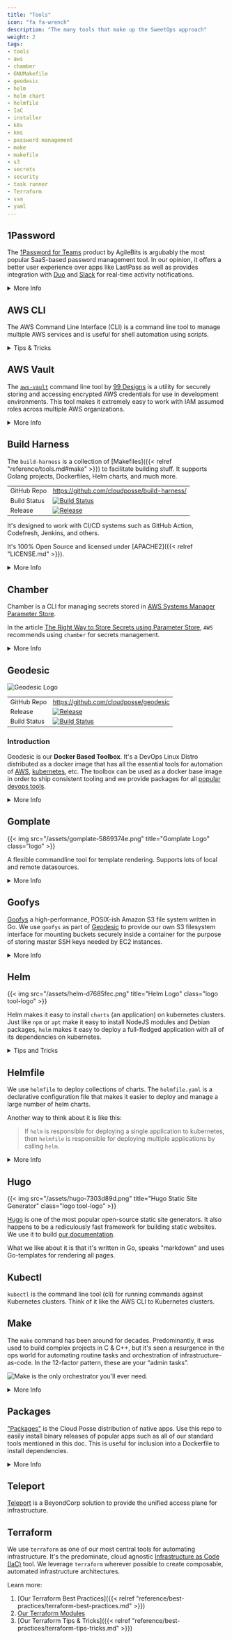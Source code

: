 ```yaml
---
title: "Tools"
icon: "fa fa-wrench"
description: "The many tools that make up the SweetOps approach"
weight: 2
tags:
- tools
- aws
- chamber
- GNUMakefile
- geodesic
- helm
- helm chart
- helmfile
- IaC
- installer
- k8s
- kms
- password management
- make
- makefile
- s3
- secrets
- security
- task runner
- Terraform
- ssm
- yaml
---
```


## 1Password

The [1Password for Teams](https://1password.com/teams/) product by AgileBits is argubably the most popular SaaS-based password management tool. In our opinion, it offers a better user experience over apps like LastPass as well as provides integration with [Duo](https://duo.com/docs/1password) and [Slack](https://support.1password.com/slack/) for real-time activity notifications.

<details>
<summary>More Info</summary>

### Best Practices

Here are some of our recommended practices for working with 1Password. If your organization choses an alternative password management solution, we recommend implementing compensating controls.

#### Enable Real-time Slack Notifications

With real-time slack notifications, you'll be able to monitor logins for anomalies.

![Real-time Slack Notifications](/assets/1password-e3bc9e9c.png)

#### Duo Integration for MFA

Leverage Duo push notifications for MFA. With Duo, you can do full-on geofencing to ensure logins do not come from untrusted locations.

![Duo Push Notifications](/assets/1password-57e89599.png)

#### Create Role-based Teams

Define teams in terms of roles (E.g. `production-admin`, `staging-admin`, `dns`, `finance`, etc).

#### AWS Master Credentials

We use 1Password to store the AWS Master Account "root" credentials. Share OTP (MFA) codes with trusted admins.

![1Password MFA Tokens](/assets/1password-ca184eb3.png)

</details>

## AWS CLI

The AWS Command Line Interface (CLI) is a command line tool to manage multiple AWS services and is useful for shell automation using scripts.

<details>
<summary>Tips & Tricks</summary>

### Delete all versions of objects in an S3 bucket

```
export BUCKET=foobar
aws s3api delete-objects --bucket $BUCKET \
  --delete "$(aws s3api list-object-versions --bucket $BUCKET | \
  jq -M '{Objects: [.["Versions","DeleteMarkers"][]|select(.Key == "key-value")| {Key:.Key, VersionId:.VersionId}], Quiet: false}')"
```

via: [stackoverflow](https://stackoverflow.com/a/36604650/1237191)

</details>

## AWS Vault

The [`aws-vault`](https://github.com/99designs/aws-vault) command line tool by [99 Designs](https://99designs.com/) is a utility for securely storing and accessing encrypted AWS credentials for use in development environments. This tool makes it extremely easy to work with IAM assumed roles across multiple AWS organizations.

<details>
<summary>More Info</summary>

{{% dialog type="info" icon="fa-info-circle" title="Info" %}}
`aws-vault` has no relationship to the HashiCorp Vault.
{{% /dialog %}}

### Features

- Encrypted vault for IAM credentials (OSX KeyChain or file)
- IAM Metadata server (mocks the [EC2 API](https://docs.aws.amazon.com/AWSEC2/latest/UserGuide/ec2-instance-metadata.html)) to simulate instance profiles for local development
- Prompts for MFA Token
- Variable-length session TTLs
- Compatible with `~/.aws/config`
- Automatic logins to AWS Web Console

### Local Configuration
We recommend using the `file` type backend for `aws-vault` because this is compatible with Linux, which is needed for [Geodesic](#geodesic) sessions.

Add the following to your `~/.bashrc`:

```
export AWS_VAULT_BACKEND="file"
```

Then `source ~/.bashrc` to update your current session.

1. Generate IAM Access Key ID/Secret on your AWS root account via IAM management page in the AWS Console.

{{% dialog type="important" icon="fa fa-exclamation-triangle" title="Important" %}}
Do not define the source profile in `~/.aws/credentials`; we're going to use `aws-vault add` for that.
{{% /dialog %}}

2. Using the IAM Access Key ID/Secret generated in Step 1, add the `source_profile`:
```bash
$ aws-vault add example
```

3. Add the `source_profile` created in Step 2 to your `~/.aws/config`.
```
[profile example]
region=us-west-2
```

4. Setup your `~/.aws/config` by adding a profile entry for each AWS account:
{{% dialog type="important" icon="fa fa-exclamation-triangle" title="Important" %}}
Remember to replace the `$aws_account_id`s with your account ids and `user@example.com` with your IAM username below. We recommend using email addresses for all IAM user accounts associated with human users.
{{% /dialog %}}
```
[profile example-staging-admin]
region=us-west-2
role_arn=arn:aws:iam::$aws_account_id_for_staging:role/OrganizationAccountAccessRole
mfa_serial=arn:aws:iam::$aws_account_id_for_root:mfa/user@example.com
source_profile=example
```

5. Test that it is all set up properly:
```
$ aws-vault login example-staging-admin
```

This should open a browser and log you into the AWS console as the assumed role `example-staging-admin`.

### Using with Geodesic

`aws-vault` is available in the geodesic shell. To start the shell, run:

```bash
$CLUSTER_NAME
```

#### Add your profile to AWS Vault

Now we are ready to configure your AWS credentials. To add your AWS credentials to the encrypted vault run the following command. Remember to replace `example` with your source profile name.

```
aws-vault add example
```

#### Troubleshooting

Most problems stem from misconfiguration.

- **Do not** define a `[default]` profile in `~/.aws/credentials` or `[profile default]` in `~/aws/config`
- **Do not** set `AWS_SDK_LOAD_CONFIG`
- **Do not** set `AWS_SHARED_CREDENTIALS_FILE`

If using `--server` mode, ensure the following credentials are not exported:
{{% dialog type="important" icon="fa fa-exclamation-triangle" title="Important" %}}
Since running `aws-vault` using `--server` binds to the `169.254.169.254` local ip address to mock the AWS metadata server, you can run only one process per host machine.
{{% /dialog %}}

- `AWS_ACCESS_KEY_ID`
- `AWS_SECRET_ACCESS_KEY`
- `AWS_SECURITY_TOKEN`
- `AWS_SESSION_TOKEN`

Use `unset` to delete each of the above variables from your environment and ensure they aren't exported in your `~/.bashrc` or `~/.profile`.

</details>

## Build Harness

The `build-harness` is a collection of [Makefiles]({{< relref "reference/tools.md#make" >}}) to facilitate building stuff. It supports Golang projects, Dockerfiles, Helm charts, and much more.

|              |                                                                                                                                        |
|:-------------|:---------------------------------------------------------------------------------------------------------------------------------------|
| GitHub Repo  | <https://github.com/cloudposse/build-harness/>                                                                                         |
| Build Status | [![Build Status](https://travis-ci.org/cloudposse/build-harness.svg)](https://travis-ci.org/cloudposse/build-harness)                  |
| Release      | [![Release](https://img.shields.io/github/release/cloudposse/build-harness.svg)](https://github.com/cloudposse/build-harness/releases) |

It's designed to work with CI/CD systems such as GitHub Action, Codefresh, Jenkins, and others.

It's 100% Open Source and licensed under [APACHE2]({{< relref "LICENSE.md" >}}).

<details>
<summary>More Info</summary>

### Usage

At the top of your `Makefile` add, the following...

```shell
-include $(shell curl -sSL -o .build-harness "https://git.io/build-harness"; echo .build-harness)
```

This will download a `Makefile` called `.build-harness` and include it at run-time. We recommend adding the `.build-harness` file to your `.gitignore`.

This automatically exposes many new targets that you can leverage throughout your build & CI/CD process.

Run `make help` for a list of available targets.

{{% dialog type="info" icon="fa fa-info-circle" title="Note" %}}
The `/` in target names is interchangeable with the `:` in target names
{{% /dialog %}}

### Real World Examples

We leverage the `build-harness` in nearly every project on our [GitHub]({{< relref "documentation/our-github.md" >}}).

| Example Repo                                                                  | Usage                                                                      |
|:------------------------------------------------------------------------------|:---------------------------------------------------------------------------|
| [`charts`](https://github.com/cloudposse/charts/)                             | A collection of Helm Charts that leverages `docker/%` and `helm/%` targets |
| [`terraform-null-label`](https://github.com/cloudposse/terraform-null-label/) | A terraform module that leverages `terraform/%` targets                    |

</details>

## Chamber


Chamber is a CLI for managing secrets stored
in [AWS Systems Manager Parameter Store](https://aws.amazon.com/systems-manager/features/#Parameter_Store).

In the article [The Right Way to Store Secrets using Parameter Store](https://aws.amazon.com/blogs/mt/the-right-way-to-store-secrets-using-parameter-store/), `AWS` recommends using `chamber` for secrets management.

<details>
<summary>More Info</summary>

### Usage

Using chamber you can perform all standard CRUD operations on secrets stored in [AWS SSM]({{< relref "glossary/ssm.md" >}}) and execute commands with environment variables populated from the secrets.
For a complete description, check out the [official documentation](https://github.com/segmentio/chamber#usage).

</details>

## Geodesic

![Geodesic Logo](/assets/638d917-geodesic-small.png)

|              |                                                                                                                                                              |
|:-------------|:-------------------------------------------------------------------------------------------------------------------------------------------------------------|
| GitHub Repo  | <https://github.com/cloudposse/geodesic>                                                                                                                     |
| Release      | [![Release](https://img.shields.io/github/release/cloudposse/geodesic.svg)](https://github.com/cloudposse/geodesic/releases)                                 |
| Build Status | [![Build Status](https://github.com/cloudposse/geodesic/workflows/docker/badge.svg)](https://github.com/cloudposse/geodesic/actions?query=workflow%3Adocker) |

### Introduction

Geodesic is our **Docker Based Toolbox**. It's a DevOps Linux Distro distributed as a docker image that has all the essential tools for automation of [AWS](https://aws.amazon.com/), [kubernetes](https://kubernetes.io/), etc. The toolbox can be used as a docker base image in order to ship consistent tooling and we provide packages for all [popular devops tools](https://github.com/cloudposse/packages).

<details>
<summary>More Info</summary>
### Demo

{{% asciinema src="/assets/geodesic-demo.cast" autoplay="true" title="Geodesic Demo" %}}

At its core, Geodesic is a DevOps toolkit Linux Distro distributed via Docker for provisioning cloud infrastructure and the applications that sit on top of it. We leverage as many existing tools as possible to facilitate cloud fabrication and administration. Geodesic is like the connective tissue that sits between all of the components of a modern cloud.

### Technologies

| Tool                                                                 | Purpose                                                                                                                     |
|:---------------------------------------------------------------------|:----------------------------------------------------------------------------------------------------------------------------|
| [`terraform`](https://github.com/hashicorp/terraform/)               | for provisioning miscellaneous resources on pretty much any cloud                                                           |
| [`aws-vault`](https://github.com/99designs/aws-vault)                | for securely storing and accessing AWS credentials in an encrypted vault for the purpose of assuming IAM roles              |
| [`aws-cli`](https://github.com/aws/aws-cli/)                         | for interacting directly with the AWS APIs (E.g. s3, ec2, rds)                                                              |
| [`helm`](https://github.com/kubernetes/helm/)                        | for installing packages like nginx-ingress or datadog agent on the Kubernetes cluster                                       |
| [`kubectl`](https://kubernetes.io/docs/user-guide/kubectl-overview/) | for controlling kubernetes resources like deployments, pods, configmaps, etc.                                               |
| [`gomplate`](https://github.com/hairyhenderson/gomplate/)            | for template rendering configuration files using the GoLang template engine. Supports lots of local and remote data sources |
| [`goofys`](https://github.com/kahing/goofys/)                        | for mounting encrypted S3 buckets that store cluster configurations and secrets                                             |
| [`chamber`](https://github.com/segmentio/chamber)                    | for managing secrets with AWS SSM+KMS                                                                                       |
| [`atmos`](https://github.com/cloudposse/atmos)                       | for orchestrating terraform or helmfile automation                                                                          |
| [`turf`](https://github.com/cloudposse/turf)                         | for orchestrating automation tasks that are difficult to automate via IaC                                                   |


### Our Logo

In mathematics, a geodesic line is the shortest distance between two points on a sphere. It's also a solid structure composed of geometric shapes such as hexagons.

We like to think of geodesic as the shortest path to a rock-solid cloud infrastructure. The geodesic logo is a hexagon with a cube suspended at its center. The cube represents this geodesic container, which is central to everything and at the same time is what ties everything together.

But look a little closer and you'll notice there's much more to it. It's also an isometric shape of a cube with a missing piece. This represents its pluggable design, which lets anyone extend it to suit their vision.

</details>

## Gomplate

{{< img src="/assets/gomplate-5869374e.png" title="Gomplate Logo" class="logo" >}}

A flexible commandline tool for template rendering. Supports lots of local and remote datasources.

<details>
<summary>More Info</summary>

### Why Gomplate?

The Go progamming language supports [native templating](https://golang.org/pkg/text/template/). The problem is that there aren't very many functions supported out-of-the-box and it cannot be called from the command line.

Gomplate is a CLI tool that addresses this need. That is, it can be used as an alternative to [`envsubst`](https://www.gnu.org/software/gettext/manual/html_node/envsubst-Invocation.html), but also supports
additional template data-sources such as: JSON, YAML, and even AWS EC2 metadata.

We love `envsubst` for its super-minimalist template processing, but sometimes more advanced templating with conditions is necessary. We use `gomplate` to parameterize a number of critical files across our architectures. Gomplate is an alternative to `envsubst` that provides some useful built-in functions to make templates even more expressive.

### References

- [Official Documentation](https://docs.gomplate.ca/)

</details>

## Goofys

[Goofys](https://github.com/kahing/goofys) a high-performance, POSIX-ish Amazon S3 file system written in Go. We use `goofys` as part of [Geodesic](#geodesic) to provide our own S3 filesystem interface for mounting buckets securely inside a container for the purpose of storing master SSH keys needed by EC2 instances.

<details>
<summary>More Info</summary>

### Why Goofys?

Goofys is similar to the original [`s3fs`](https://github.com/s3fs-fuse/s3fs-fuse) FUSE filesystem, but written in Golang and much, much faster. Also, it works seamlessly with EC2 instance profiles for assumed-roles, which `s3fs-fuse` does not support as of `v1.82`.

The reason why `goofys` is faster is that it implements a subset of the POSIX filesystem semantics. Namely, it only supports `read`, `write` and `append` operations. This makes it suitable for many simple use-cases, but not suitable for running things like a database.

</details>

## Helm

{{< img src="/assets/helm-d7685fec.png" title="Helm Logo" class="logo tool-logo" >}}

Helm makes it easy to install `charts` (an application) on kubernetes clusters. Just like `npm` or `apt` make it easy to install NodeJS modules and Debian packages, `helm` makes it easy to deploy a full-fledged application with all of its dependencies on kubernetes.

<details>
<summary>Tips and Tricks</summary>

### Delete All Releases in Namespace

To delete all helm releases in `NAMESPACE`, run the following command:
```
helm list --namespace $NAMESPACE --short | xargs helm delete --purge
```

{{% dialog type="info" icon="fa fa-info-circle" title="Note" %}}
Deleting releases will not delete the namespace itself. This is because there may be other artifacts. For a more detailed discussion on the pros & cons of this, check out the [GitHub issue](https://github.com/kubernetes/helm/issues/1464) tracking this topic.
{{% /dialog %}}

Then after running this command, to delete the namespace, run:

```
kubectl delete namespace $NAMESPACE
```

</details>

## Helmfile

We use `helmfile` to deploy collections of charts. The `helmfile.yaml` is a declarative configuration file that makes it easier to deploy and manage a large number of helm charts.

Another way to think about it is like this:

> If `helm` is responsible for deploying a single application to kubernetes, then `helmfile` is responsible for deploying multiple applications by calling `helm`.

<details>
<summary>More Info</summary>

### Features

- **12-Factor Style Configurations** - Parameterize all charts using Environment Variables
- **Inline `values.yaml`** - Maintain changes to chart configurations in version control
- **Chamber Compatibility** - Use [`chamber`]({{< relref "reference/tools.md#chamber" >}}) to deploy helm charts with secrets pulled from SSM
- **CI/CD Integration** - Easily integrate `helmfile` with CI/CD pipelines using our [`build-harness`]({{< relref "reference/tools.md#build-harness" >}})
- **Synchronize Environments**  - Rapidly deploy or update all services for a cluster
- **Go Templating** - Configuration is templatized using [Go template](https://godoc.org/text/template) and supports all the [Sprig](https://godoc.org/github.com/Masterminds/sprig) intepolation functions.

### Use-cases

- We recommend using a `helmfile` anywhere you need to deploy a helm chart. This is because `helm` does not support environment variables out-of-the-box.
- The `helmfile` reduces the need for complex umbrella charts that are more difficult to manage.

### Dependencies

Helmfile depends on the following `cli` tools.

- [`helm`]({{< relref "reference/tools.md#helm" >}}) - for managing helm packages
- [`kubectl`]({{< relref "reference/tools.md#kubectl" >}}) - for interfacing with the Kubernetes API

{{% dialog type="info" icon="fa fa-info-circle" title="Note" %}}
[`geodesic`](#geodesic) shell ships with all dependencies.
{{% /dialog %}}

Prior to using `helmfile`, you'll need a valid `kubectl` context.

Alternatively, set the `KUBE_CONTEXT` when using `helmfile` with a Codefresh pipeline.

### Configuration File

The `helmfile.yaml` is a [go-template](https://golang.org/pkg/text/template/) formatted "YAML" file. Note, this means that it is first evaluated as a plain-text go-template before getting processed as YAML. It essential that the go-template result in well-formed YAML with properly escaped values.

For complete examples, review our comprehensive distribution of [helmfiles](https://github.com/cloudposse/helmfiles/tree/master/releases).

### Example `helmfile.yaml`

Here's an example `helmfile.yaml`. Note that it's possible to use conditionals (e.g. `if` / `else`).

{{% include-code-block title="Helmfile Example" file="reference/examples/helmfile.yaml" language="yaml" %}}

### Environment Variables

There are two options for retrieving environment variables.

The `env` function will simply retrieve the environment variable. If it does not exist, it will return an empty string. Combined with the `default` function, it's possible to set a default value.

```
{{ env "POSTGRES_USER" }}
```

The other option is to call `requiredEnv`. This method is not recommended.

```
{{ requiredEnv "POSTGRES_USER" }}
```

This will throw an exception if the environment variable (`POSTGRES_USER`) is not set. While this sounds like a great feature, it's actually problematic because sometimes we only want to `sync` a particular chart using the `--selector` argument. In this case, we shouldn't need to set all environment variables - only the ones relevant to the chart we're installing. If the `helmfile.yaml` is using `requiredEnv`, all those environment variables will need to be defined. For this reason, we do not recommend using `requiredEnv.


### Default Values

```
{{ env "POSTGRES_USER" | default "postgres" }}
```

An alternative way to express this is with the `coalesce` function (Sprig function).

```
{{ coalesce (env "POSTGRES_USER") "postgres" }}
```

### Arguments

{{% include-code-block title="Helmfile Usage" file="reference/examples/helmfile-usage.txt" %}}



### Example: Sync All Charts

To deploy all charts defined in the `helmfile.yaml`, simply run `helmfile sync`. Typically, we do not run this, however, because a `helmfile.yaml` will define many more charts than installed on the cluster.

### Example: Sync Specific Charts

A `helmfile.yaml` may contain dozens of charts. To target specific charts, just pass the `--selector` argument to `helmfile`. Multiple label constraints can be specified by concatenating them with a `,` (comma). This works like a logical "and".

Alternatively, the `--selector` argument may be passed multiple times which works like a logical "or"; each parameter is resolved independently so a release that matches any parameter will be used.

For example, to sync all charts that have the `default: true` label, we would run:

```
helmfile --selector default=true sync
```

To sync all default charts, but exclude one in particular (e.g. `chartmuseum`), we could run something like:

```
helmfile --selector 'default=true,chart!=chartmuseum' sync
```

To sync all default charts *or* `chartmuseum`, we would run:
```
helmfile --selector 'default=true' --selector 'chart=chartmuseum' sync
```

### Example: Helmfile with Chamber

We prefer to use SSM as the system of record for all secrets. To export those secrets as environment variables for usage with helm, run the following command:

```
chamber exec $service -- helmfile sync
```

### References

- [Official Helmfile documentation](https://github.com/roboll/helmfile)
- [Sprig functions documentation](http://masterminds.github.io/sprig/)
- [Helmfiles](https://github.com/cloudposse/helmfiles/tree/master/releases/)

</details>

## Hugo

{{< img src="/assets/hugo-7303d89d.png" title="Hugo Static Site Generator" class="logo tool-logo"  >}}

[Hugo](https://gohugo.io/) is one of the most popular open-source static site generators. It also happens to be a rediculously fast framework for building static websites. We use it to build [our documentation](https://github.com/cloudposse/docs/).

What we like about it is that it's written in Go, speaks "markdown" and uses Go-templates for rendering all pages.

## Kubectl

`kubectl` is the command line tool (cli) for running commands against Kubernetes clusters. Think of it like the AWS CLI to Kubernetes clusters.

## Make

The `make` command has been around for decades. Predominantly, it was used to build complex projects in C & C++, but it's seen a resurgence in the ops world for automating routine tasks and orchestration of infrastructure-as-code. In the 12-factor pattern, these are your “admin tasks”.

![Make is the only orchestrator you'll ever need.](/assets/4132caf-image_3.png)

<details>
<summary>More Info</summary>

### Understanding Makefiles

Because `make` is a very simple language, there's not very much you need to learn to get started. Some things, however, might seem unintuitive when approaching it from the perspective of other languages. Namely, `make` is really a template engine that renders “stubs” and then executes those stubs in a shell. Environment variables can be considered as the arguments to those targets.

The reason for using `make` is that it's supposed to be less magical. It's such a basic language it should be hard to do something wrong. It defines every action you could possibly want to take and provides a consistent interface for calling those targets. Environment variables are used everywhere, so it's very configurable and also 12-factor-esque.

On the other hand, something like `bash` is more full-featured, but suffers from some of the early criticisms of PHP. Most shell-scripts suck. They don't check exit codes. They don't accept arguments in consistent fashion. They don't use environment variables. They hardcode settings. They end up looking like spaghetti.


### Variables

Part of the confusion around make is that make variables (e.g. `$(FOO)`) resemble shell-like variables (e.g. `$FOO` or `${FOO}`).  Note, that in bash using  `$(....)` is synonymous using ``...`` (which will run the command).

In `make`, variables are synonymous to environment variables. They can be defined ad-hoc on the command line or at the top of the Makefile.

```
make something FOO=bar
```

or

Makefile:

```
FOO=bar
```

It's important to note that everything after the = is treated literally. Thus quotes (“) are not necessary, unlike in bash.

### Built-in Functions

There are many built-in functions. A few of the most common uses are explained below.

`$(call foobar,arg1,arg2)`
This will call a macro called "foobar"

`$(shell /bin/ls)`
This will run the command “/bin/ls” and output the results. Results always have new-lines & carriage returns stripped off. There's no way around it.

`$(eval FOO=bar)`

This will evaluate the “`FOO=bar`” as “`make`” language formatted code. In this case, since “`FOO=bar`” is how a variable is defined, the result is that a variable named `FOO` gets set to bar in the global make namespace.

### Macros

TBD


### Targets

Targets are like “functions”. They can run any shell command. Those shell commands can be other scripts or apps like terraform or system commands. The `make` command is basically a “`bash`” template engine: every line of a make target is a one-line shell script. Think of the contents of a target as “stubs” or “scriptlets”.


#### Make Evaluation

1. Treat entire target contents as a template
2. Render all variables, functions and macros
3. Then execute each line as a standalone shell script, which is executed in a sub-shell (`/bin/bash`` -c “......”`)

#### Defintion


There are 3 ways target names can be defined.


1. `:` - the default way. allows exactly one target to use this name. if another target attempts to use the same name, you'll see a warning
2. `::` - this works like #1, but allows a target to be redefined in multiple places. This is nice when you want to decompose a Makefile into many sub-makefiles. e.g. `deps::` is a good target to define this way, since multiple makefiles might want to define dependencies.
3. `%:` - This is a wildcard. You might want to do this if you want to write one target for multiple use-cases. For example, the following example could be used to create a target that installs a brew package (e.g. `make install-vim`)
```
install-%:
    brew install $(subst,install-,)
```

#### Dependencies

Targets require other targets. Just add those targets after the colon (`:`)

For example....

```
deps:
    @which -s envsubst || brew install gettext

replace: deps
    @envsubst < something.sh > something.txt
```


**WARNING:**

If your target name contains an escaped color (\:), builds deps do not work.

*The following example does not work.*

```
example\:test:
    @echo "Hello world!"

example\:broken: example:text

```

**Workaround:** call make as part of your target. This work basically the sameway, however, since it will be called in a subshell, it cannot modify the parent process environment in anyway.


```
example\:test:
    @echo "Hello world!"

example\:broken:
    @make example:text
```

### Examples

Below are some annotated examples with explanations of what's going on.


#### **Example 1**


The basisc syntax is like this:

```
TMP_FILE = /tmp/test
foobar:
    touch $(TMP_FILE)
    rm $(TMP_FILE)
```

In this example, `foobar` is the target name. The leading spaces are all tabs (e.g. `^I`)


1. It runs a command called “`touch /tmp/test`”. If that command exits 0 (success), then it will proceed to the next line. If the command exits non-zero, it's considered a failure and everything aborts at that point.
2. It runs the command “rm /tmp/test”

But behind the scenes though, a lot more is happening. **This is the ROOT OF ALL MISUNDERSTANDINGS.**

The contents of a `Makefile` target are a template. Think “`envsubst`”, only instead of simply replacing environment variables, the template supports make syntax. The make syntax has been described above and includes variables, functions, and macros.

Let's break down the execution of the example above.

```
    touch $(TMP_FILE)
    rm $(TMP_FILE)
```

Gets first rendered as a template.

The output would look like this:

```
    touch /tmp/test
    rm /tmp/test
```

Then, make will proceed to process the output data. Every line output is executed in it's own shell, unless the line ends with a backslash (e.g. `\`).  The shell is determined by the value of the SHELL variable. We usually default this to `bash`.

Make then executes the following

1. `/bin/bash -c “touch /tmp/test”`
2. `/bin/bash -c “rm /tmp/test”`

Note, by default, make will output each command run. This can be turned off by adding an @ at the beginning of the lines.
This is a make-ism and nothing to do with shell. Remember, make is really just a template language.

#### **Example 2**


Now that we've explained how commands are executed, let's introduce a more complicated example that uses `$(eval ...)`

```
foobar:
    @echo "TODAY=wednesday" > /tmp/env
    $(eval -include /tmp/env)
    @echo "Today is: '$(TODAY)'"
```

This would output:

```
Today is: ''
```

Why? Let's re-evaluate this file the way make looks at it.

Here's what our template looks like:

```
    @echo "TODAY=wednesday" > /tmp/env
    $(eval -include /tmp/env)
    @echo "Today is: '$(TODAY)'"
```

1. Make will first render the template. It does this by first processing all make directives. These are everything in `$(....)`.
2. It finds` $(eval -include /tmp/env)`. This says to include the contents of `/tmp/env` into the current scope. If the file `/tmp/env` does not exist, it will not error and silently continue. Without the leading `-`, it would exit if the file does not exist (which it doesn't in this example - readon for more details).
3. `/tmp/env` does not exist, so nothing got included. Even if it did exist, it would be from some previous execution
4. Then it finds `$(TODAY)` which is not set, so it's evaluated to an empty string.
5. All `$(...)` processing is complete, so the rendered contents look like:
```
@echo "TODAY=wednesday" > /tmp/env
@echo "Today is: ''"`
```

6. Make proceeds to execute the contents, line by line
7. `/bin/bash -c 'echo “TODAY=wednesday” > /tmp/env'`
8. `/bin/bash -c 'echo "Today is: \'\'"'`
9. And finally, we see something on our terminal:
    `Today is: ''`

#### **Example 3**


Here's another example that demonstrates how literally these templates are interpretted.

```
foobar:
    #@echo "Hello $(shell date)"
```

Will first render the` $(shell date)` function which calls the  `date` command and returns `Thu Feb 23 07:01:14 UTC 2017`, then execute the line in a sub-shell like this:

```
/bin/bash -c '#@echo "Hello Thu Feb 23 07:01:14 UTC 2017"'
```

Thus, to avoid this unnecessary execution, it's recommend to place all comments (`#`) at the very beginning of the line.

```
foobar:
##    @echo "Hello"
```

#### **Example 4**


Here's an example of a multi-line bash script

```
foobar:
    @if [ -d /tmp/test ]; then \
        echo "Directory exists"; \
        exit 0; \
     else \
        echo "Directory does not exist"; \
        exit 1; \
     fi
```

Here we execute in a single bash execution, the inline script above. Note that all the line endings use a combination of `;` and `\` depending on context.

#### **Example 5**

```
foobar:
    @export MONTH=February
    @echo $${MONTH}
```

This will output *nothing* but a new line `\n` because what happens is `export MONTH=February` is executed and exported in the first subshell, but a subshell cannot modify the environment of the parent process (`make`).

Then when the `echo` runs, we try and output `${MONTH}` (in bash-syntax) and it's empty.

**Note:** we escape the dollar-sign with an extra `$` to avoid make from attempting to interpret it. Make always has priority since it's preprocessing the contents of the template looking for functions and variables.

To correct this, we could instead write:

```
foobar:
    @export MONTH=February; \
    echo $${MONTH}
```

</details>

## Packages

["Packages"](https://github.com/cloudposse/packages) is the Cloud Posse distribution of native apps. Use this repo to easily install binary releases of popular apps such as all of our standard tools mentioned in this doc. This is useful for inclusion into a Dockerfile to install dependencies.

<details>
<summary>More Info</summary>

### Usage

Clone the repo.
```
git clone git@github.com:cloudposse/packages.git
```

See all available packages:
```
make -C packages/install help
```

Install everything...
```
make -C packages/install all
```

Install specific packages:
```
make -C packages/install aws-vault chamber
```

Install to a specific folder:
```
make -C packages/install aws-vault INSTALL_PATH=/usr/bin
```

Add this to a `Dockerfile` to easily install packages:
```
RUN git clone --depth=1 -b master https://github.com/cloudposse/packages.git /packages && \
    rm -rf /packages/.git && \
    make -C /packages/install kubectl
```

Here's a [real example](https://github.com/cloudposse/geodesic/blob/0.9.17/Dockerfile#L37-L46) of how we use it in `geodesic`.

Uninstall a specific package
```
make -C uninstall yq
```

### Makefile Inclusion

Sometimes it's necessary to install some binary dependencies when building projects. For example, we frequently
rely on `gomplate` or `helm` to build chart packages.

Here's a stub you can include into a `Makefile` to make it easier to install binary dependencies.

```
export PACKAGES_VERSION ?= master
export PACKAGES_PATH ?= packages/
export INSTALL_PATH ?= $(PACKAGES_PATH)/vendor

## Install packages
packages/install:
        @if [ ! -d $(PACKAGES_PATH) ]; then \
          echo "Installing packages $(PACKAGES_VERSION)..."; \
          rm -rf $(PACKAGES_PATH); \
          git clone --depth=1 -b $(PACKAGES_VERSION) https://github.com/cloudposse/packages.git $(PACKAGES_PATH); \
          rm -rf $(PACKAGES_PATH)/.git; \
        fi

## Install package (e.g. helm, helmfile, kubectl)
packages/install/%: packages/install
        @make -C $(PACKAGES_PATH)/install $(subst packages/install/,,$@)

## Uninstall package (e.g. helm, helmfile, kubectl)
packages/uninstall/%:
        @make -C $(PACKAGES_PATH)/uninstall $(subst packages/uninstall/,,$@)
```

Here's a [real example](https://github.com/cloudposse/build-harness/blob/0.5.5/modules/packages/Makefile) of how we use it.

</details>


## Teleport

[Teleport](https://goteleport.com/) is a BeyondCorp solution to provide the unified access plane for infrastructure.

## Terraform

We use `terraform` as one of our most central tools for automating infrastructure. It's the predominate, cloud agnostic [Infrastructure as Code (IaC)](https://en.wikipedia.org/wiki/Infrastructure_as_code) tool. We leverage `terraform` wherever possible to create composable, automated infrastructure architectures.

Learn more:

1. [Our Terraform Best Practices]({{< relref "reference/best-practices/terraform-best-practices.md" >}})
1. [Our Terraform Modules](https://github.com/cloudposse?q=terraform-)
1. [Our Terraform Tips & Tricks]({{< relref "reference/best-practices/terraform-tips-tricks.md" >}})

<br>
<br>
